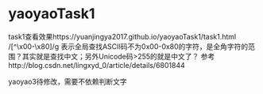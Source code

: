 # yaoyaoTask1
task1查看效果https://yuanjingya2017.github.io/yaoyaoTask1/task1.html
/[^\x00-\x80]/g 表示全局查找ASCII码不为0x00-0x80的字符，是全角字符的范围？其实就是查找中文；另外Unicode码>255的就是中文了？
参考http://blog.csdn.net/lingxyd_0/article/details/6801844


yaoyao3待修改，需要不依赖判断文字
